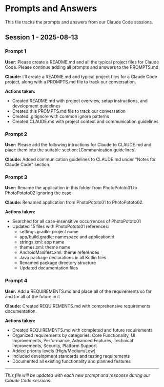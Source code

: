 # Prompts and Answers

This file tracks the prompts and answers from our Claude Code sessions.

## Session 1 - 2025-08-13

### Prompt 1
**User:** Please create a README.md and all the typical project files for Claude Code. Please continue adding all prompts and answers to the PROMPTS.md

**Claude:** I'll create a README.md and typical project files for a Claude Code project, along with a PROMPTS.md file to track our conversation.

**Actions taken:**
- Created README.md with project overview, setup instructions, and development guidelines
- Created this PROMPTS.md file to track our conversation
- Created .gitignore with common ignore patterns
- Created CLAUDE.md with project context and communication guidelines

### Prompt 2
**User:** Please add the following intructions for Claude to CLAUDE.md and place them into the suitable section: [Communication guidelines]

**Claude:** Added communication guidelines to CLAUDE.md under "Notes for Claude Code" section.

### Prompt 3
**User:** Rename the application in this folder from PhotoPototo01 to PhotoPototo02 ignoring the case

**Claude:** Renamed application from PhotoPototo01 to PhotoPototo02.

**Actions taken:**
- Searched for all case-insensitive occurrences of PhotoPototo01
- Updated 15 files with PhotoPototo01 references:
  - settings.gradle: project name
  - app/build.gradle: namespace and applicationId
  - strings.xml: app name
  - themes.xml: theme name  
  - AndroidManifest.xml: theme references
  - Java package declarations in all Kotlin files
  - Renamed package directory structure
  - Updated documentation files

### Prompt 4
**User:** Add a REQUIREMENTS.md and place all of the requirements so far and for all of the future in it

**Claude:** Created REQUIREMENTS.md with comprehensive requirements documentation.

**Actions taken:**
- Created REQUIREMENTS.md with completed and future requirements
- Organized requirements by categories: Core Functionality, UI Improvements, Performance, Advanced Features, Technical Improvements, Security, Platform Support
- Added priority levels (High/Medium/Low)
- Included development standards and testing requirements
- Documented all existing functionality and planned features

---

*This file will be updated with each new prompt and response during our Claude Code sessions.*